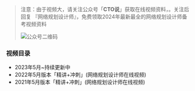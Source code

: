 > 注意：由于视频大，请关注公众号「**CTO说**」获取在线视频资料，。关注后回复  『网络规划设计师』，免费领取2024年最新最全的网络规划设计师备考视频资料
>
> ![公众号二维码](https://cdn-static.uoko.com/qrcode.jpg)
>

### 视频目录
 - 2023年5月~持续更新中
 - 2022年5月版本「精讲+冲刺」(网络规划设计师在线视频)
 - 2021年5月版本「精讲+冲刺」(网络规划设计师在线视频)
